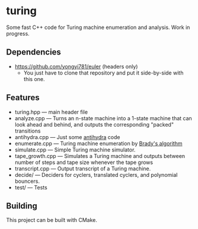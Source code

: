 # turing
Some fast C++ code for Turing machine enumeration and analysis. Work in progress.

## Dependencies
* https://github.com/yongyi781/euler (headers only)
  * You just have to clone that repository and put it side-by-side with this one.

## Features
* turing.hpp &mdash; main header file
* analyze.cpp &mdash; Turns an n-state machine into a 1-state machine that can look ahead and behind, and outputs the corresponding "packed" transitions
* antihydra.cpp &mdash; Just some [antihydra](https://wiki.bbchallenge.org/wiki/Antihydra) code
* enumerate.cpp &mdash; Turing machine enumeration by [Brady's algorithm](https://nickdrozd.github.io/2022/01/14/bradys-algorithm.html)
* simulate.cpp &mdash; Simple Turing machine simulator.
* tape_growth.cpp &mdash; Simulates a Turing machine and outputs between number of steps and tape size whenever the tape grows
* transcript.cpp &mdash; Output transcript of a Turing machine.
* decide/ &mdash; Deciders for cyclers, translated cyclers, and polynomial bouncers.
* test/ &mdash; Tests

## Building
This project can be built with CMake.
